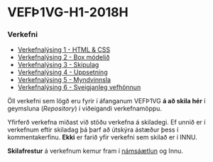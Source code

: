 # VEFÞ1VG-H1-2018H

### Verkefni

* [Verkefnalýsing 1 - HTML & CSS](Verkefni-1/)
* [Verkefnalýsing 2 - Box módelið](Verkefni-2/)
* [Verkefnalýsing 3 - Skipulag](Verkefni-3.1/)
* [Verkefnalýsing 4 - Uppsetning](Verkefni-4/)
* [Verkefnalýsing 5 - Myndvinnsla](Verkefni-5/)
* [Verkefnalýsing 6 - Sveigjanleg vefhönnun](Verkefni-6/) 

Öll verkefni sem lögð eru fyrir í áfanganum VEFÞ1VG **á að skila hér** í geymsluna (_Repository_) í viðeigandi verkefnamöppu. 

Yfirferð verkefna miðast við stöðu verkefna á skiladegi. Ef unnið er í verkefnum eftir skiladag þá þarf að útskýra ástæður þess í kommentakerfinu. **Ekki** er farið yfir verkefni sem skilað er í INNU. 

**Skilafrestur** á verkefnum kemur fram í [námsáætlun](https://github.com/vefgrunnur/VEF1VG-H1-2018H/tree/master/N%C3%A1ms%C3%A1%C3%A6tlun%20VEF%C3%9E1VG) og Innu. 
